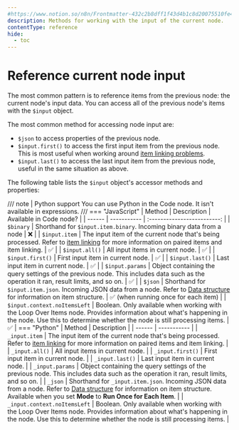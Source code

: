 ```yaml
---
#https://www.notion.so/n8n/Frontmatter-432c2b8dff1f43d4b1c8d20075510fe4
description: Methods for working with the input of the current node.
contentType: reference
hide:
  - toc
---
```


<!-- vale off -->

# Reference current node input

The most common pattern is to reference items from the previous node: the current node's input data. You can access all of the previous node's items with the `$input` object.

The most common method for accessing node input are:

* `$json` to access properties of the previous node.
* `$input.first()` to access the first input item from the previous node. This is most useful when working around [item linking problems]().
* `$input.last()` to access the last input item from the previous node, useful in the same situation as above.

The following table lists the `$input` object's accessor methods and properties:

/// note | Python support
You can use Python in the Code node. It isn't available in expressions.
///
=== "JavaScript"
	| Method | Description | Available in Code node? |
	| ------ | ----------- | :-------------------------: |
	| `$binary` | Shorthand for `$input.item.binary`. Incoming binary data from a node | :x: |
	| `$input.item` | The input item of the current node that's being processed. Refer to [item linking](/data/referencing-data/item-linking.md) for more information on paired items and item linking. | :white_check_mark: |
	| `$input.all()` | All input items in current node. | :white_check_mark: |
	| `$input.first()` | First input item in current node. | :white_check_mark: |
	| `$input.last()` | Last input item in current node. | :white_check_mark: |
	| `$input.params` | Object containing the query settings of the previous node. This includes data such as the operation it ran, result limits, and so on.  | :white_check_mark: |
	| `$json` | Shorthand for `$input.item.json`. Incoming JSON data from a node. Refer to [Data structure](/data/data-structure.md) for information on item structure. | :white_check_mark: (when running once for each item) |
	| `$input.context.noItemsLeft` | Boolean. Only available when working with the Loop Over Items node. Provides information about what's happening in the node. Use this to determine whether the node is still processing items. | :white_check_mark: |
=== "Python"
	| Method | Description | 
	| ------ | ----------- | 
	| `_input.item` | The input item of the current node that's being processed. Refer to [item linking](/data/referencing-data/item-linking.md) for more information on paired items and item linking. | 
	| `_input.all()` | All input items in current node. | 
	| `_input.first()` | First input item in current node. | 
	| `_input.last()` | Last input item in current node. | 
	| `_input.params` | Object containing the query settings of the previous node. This includes data such as the operation it ran, result limits, and so on.  | 
	| `_json` | Shorthand for `_input.item.json`. Incoming JSON data from a node. Refer to [Data structure](/data/data-structure.md) for information on item structure. Available when you set **Mode** to **Run Once for Each Item**. | 
	| `_input.context.noItemsLeft` | Boolean. Only available when working with the Loop Over Items node. Provides information about what's happening in the node. Use this to determine whether the node is still processing items. | 
